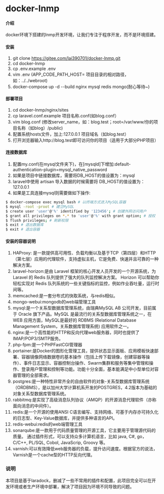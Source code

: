 # docker-lnmp

#### 介绍
docker环境下搭建的lnmp开发环境，让我们专注于程序开发，而不是环境搭建。

#### 安装

1. git clone https://gitee.com/lai390701/docker-lnmp.git
2. cd docker-lnmp
3. cp .env.example .env
4. vim .env (APP_CODE_PATH_HOST= 项目目录的相对路径，如：../../webroot)
5. docker-compose up -d --build nginx mysql redis mongo(耐心等待~)

#### 部署项目

1. cd docker-lnmp/nginx/sites
2. cp laravel.conf.example 项目名称.conf(如blog.conf）
3. vim blog.conf (修改server_name，如：blog.test；root=/var/www/你的项目名称（如blog）/public)
4. 配置系统hosts文件，加上:127.0.0.1 项目域名（如blog.test）
5. 打开浏览器输入http://blog.test即可访问你的项目（适用于大部分PHP项目）

#### 连接数据库
1. 配置my.conf(在mysql文件夹下)，在[mysqld]下增加:default-authentication-plugin=mysql_native_password
3. 如果是项目中链接数据库，需要将DB_HOST的值设置为：mysql
3. laravel中使用 artisan 导入数据的时候需要将 DB_HOST的值设置为：127.0.0.1
4. 如果是工具连接mysql则需要做如下操作:

```bash
$ docker-compose exec mysql bash # 以终端方式进入MySQL容器
$ mysql -root -proot # 建立MySQL
$ create user 'user'@'%' identified by '123456'; # 创建外网访问用户
$ grant all privileges on *.* to 'user'@'%' with grant option; # 授权
$ flush privileges; # 刷新权限
$ exit # 退出数据库
$ exit # 退出容器
```
#### 安装的容器说明

1. HAProxy: 是一款提供高可用性、负载均衡以及基于TCP（第四层）和HTTP（第七层）应用的代理软件，支持虚拟主机，它是免费、快速并且可靠的一种解决方案。
2. laravel-horizon:是由 Laravel 框架的核心开发人员开发的一个开源系统，为 Laravel 的 Redis 队列提供了强大的队列监控解决方案。 Horizon 可以帮助你轻松实现对 Redis 队列系统的一些关键指标的监控，例如作业吞吐量，运行时间等。
3. memcached:是一套分布式的快取系统，与redis相似。
4. mongo-webui:mongodb的web端管理工具
5. mysql:是一个关系型数据库管理系统，由瑞典MySQL AB 公司开发，目前属于 Oracle 旗下产品。MySQL 是最流行的关系型数据库管理系统之一，在 WEB 应用方面，MySQL是最好的 RDBMS (Relational Database Management System，关系数据库管理系统) 应用软件之一。
6. nginx:是一个高性能的HTTP和反向代理web服务器，同时也提供了IMAP/POP3/SMTP服务。
7. php-fpm:是一个PHPFastCGI管理器
8. portainer:是Docker的图形化管理工具，提供状态显示面板、应用模板快速部署、容器镜像网络数据卷的基本操作（包括上传下载镜像，创建容器等操作）、事件日志显示、容器控制台操作、Swarm集群和服务等集中管理和操作、登录用户管理和控制等功能。功能十分全面，基本能满足中小型单位对容器管理的全部需求。
9. postgres:是一种特性非常齐全的自由软件的对象-关系型数据库管理系统（ORDBMS），是以加州大学计算机系开发的POSTGRES，4.2版本为基础的对象关系型数据库管理系统。
10. rabbitmq:是实现了高级消息队列协议（AMQP）的开源消息代理软件（亦称面向消息的中间件）。
11. redis:是一个开源的使用ANSI C语言编写、支持网络、可基于内存亦可持久化的日志型、Key-Value数据库，并提供多种语言的API。
12. redis-webui:redis的web端管理工具
13. sonarqube:是一款用于代码质量管理的开源工具，它主要用于管理源代码的质量。 通过插件形式，可以支持众多计算机语言，比如 java, C#, go，C/C++, PL/SQL, Cobol, JavaScrip, Groovy 等。
14. varnish:可以有效降低web服务器的负载，提升访问速度。根据官方的说法，Varnish是一个cache型的HTTP反向代理。

### 说明
 本项目是基于laradock，删减了一些不常用的插件和配置，此项目完全可以在开发环境或者生产环境中部署，解决了项目因为环境不同导致的问题。


